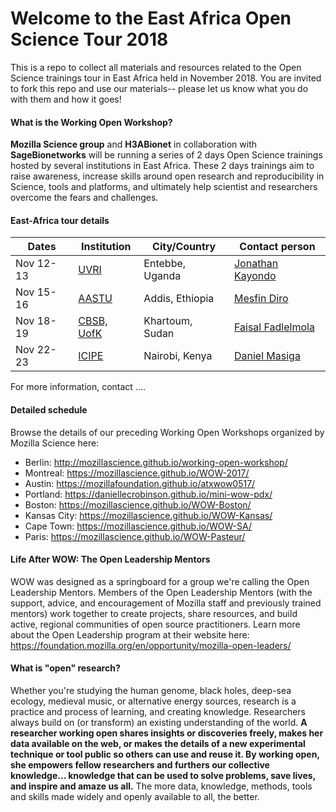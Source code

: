 # Welcome to the East Africa Open Science Tour 2018

This is a repo to collect all materials and resources related to the Open Science trainings tour in East Africa held in November 2018.  You are invited to fork this repo and use our materials-- please let us know what you do with them and how it goes!


#### What is the Working Open Workshop?

**Mozilla Science group** and **H3ABionet** in collaboration with **SageBionetworks** will be running a series of 2 days Open Science trainings hosted by several institutions in East Africa. 
These 2 days trainings aim to raise awareness, increase skills around open research and reproducibility in Science, tools and platforms,  and ultimately help scientist and researchers overcome the fears and challenges. 

#### East-Africa tour details

| Dates | Institution | City/Country |Contact person |
| ------------- | ------------- |------------- |------------- |
| Nov 12-13 | [UVRI](http://www.uvri.go.ug/)|Entebbe, Uganda|[Jonathan Kayondo](jkayondo@gmail.com)| 
| Nov 15-16 | [AASTU](http://www.aastu.edu.et/)|Addis, Ethiopia|[Mesfin Diro](http://mesfin.diro@aau.edu.et )| 
| Nov 18-19 | [CBSB, UofK](http://cbsb.uofk.edu/)|Khartoum, Sudan|[Faisal Fadlelmola](faisal.mohamed@hotmail.com)| 
| Nov 22-23 | [ICIPE](http://www.icipe.org/)|Nairobi, Kenya|[Daniel Masiga]()| 

For more information, contact ....


#### Detailed schedule

Browse the details of our preceding Working Open Workshops organized by Mozilla Science here:

* Berlin: http://mozillascience.github.io/working-open-workshop/
* Montreal: https://mozillascience.github.io/WOW-2017/
* Austin: https://mozillafoundation.github.io/atxwow0517/
* Portland: https://daniellecrobinson.github.io/mini-wow-pdx/
* Boston: https://mozillascience.github.io/WOW-Boston/
* Kansas City: https://mozillascience.github.io/WOW-Kansas/
* Cape Town: https://mozillascience.github.io/WOW-SA/
* Paris: https://mozillascience.github.io/WOW-Pasteur/

#### Life After WOW: The Open Leadership Mentors

WOW was designed as a springboard for a group we're calling the Open Leadership Mentors. Members of the Open Leadership Mentors (with the support, advice, and encouragement of Mozilla staff and previously trained mentors) work together to create projects, share resources, and build active, regional communities of open source practitioners. Learn more about the Open Leadership program at their website here: https://foundation.mozilla.org/en/opportunity/mozilla-open-leaders/

#### What is "open" research?

Whether you're studying the human genome, black holes, deep-sea ecology, medieval music, or alternative energy sources, research is a practice and process of learning, and creating knowledge. Researchers always build on (or transform) an existing understanding of the world. **A researcher working open shares insights or discoveries freely, makes her data available on the web, or makes the details of a new experimental technique or tool public so others can use and reuse it. By working open, she empowers fellow researchers and furthers our collective knowledge... knowledge that can be used to solve problems, save lives, and inspire and amaze us all.** The more data, knowledge, methods, tools and skills made widely and openly available to all, the better.  
